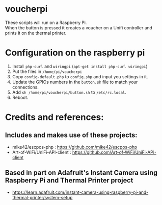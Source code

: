 # voucherpi
These scripts will run on a Raspberry Pi.  
When the button is pressed it creates a voucher on a Unifi controller and prints it on the thermal printer.

# Configuration on the raspberry pi
1. Install `php-curl` and `wiringpi` (`apt-get install php-curl wiringpi`)
2. Put the files in `/home/pi/voucherpi`
3. Copy `config-default.php` to `config.php` and input you settings in it.
4. Update the GPIOs numbers in the `button.sh` file to match your connections.
5. Add `sh /home/pi/voucherpi/button.sh` to `/etc/rc.local`.
6. Reboot.


# Credits and references:

## Includes and makes use of these projects:
* mike42/escpos-php : https://github.com/mike42/escpos-php
* Art-of-WiFi/UniFi-API-client : https://github.com/Art-of-WiFi/UniFi-API-client

## Based in part on Adafruit's Instant Camera using Raspberry Pi and Thermal Printer project
* https://learn.adafruit.com/instant-camera-using-raspberry-pi-and-thermal-printer/system-setup

